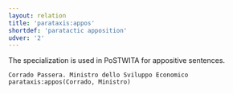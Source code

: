 ```yaml
---
layout: relation
title: 'parataxis:appos'
shortdef: 'paratactic apposition'
udver: '2'
---
```


The specialization is used in PoSTWITA for appositive sentences.  

~~~ sdparse
Corrado Passera. Ministro dello Sviluppo Economico
parataxis:appos(Corrado, Ministro) 
~~~

<!-- Interlanguage links updated Po lis 14 15:35:42 CET 2022 -->
